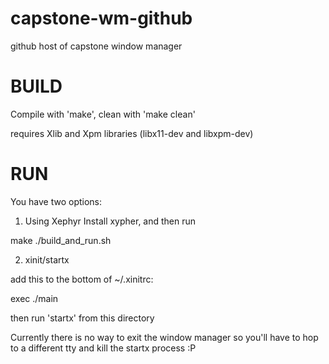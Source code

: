 # capstone-wm-github
github host of capstone window manager

# BUILD
Compile with 'make', clean with 'make clean'

requires Xlib and Xpm libraries (libx11-dev and libxpm-dev)

# RUN
You have two options:

1) Using Xephyr
Install xypher, and then run

  make
  ./build_and_run.sh

2) xinit/startx

add this to the bottom of ~/.xinitrc:

  exec ./main

then run 'startx' from this directory

Currently there is no way to exit the window manager so you'll have to 
hop to a different tty and kill the startx process :P
